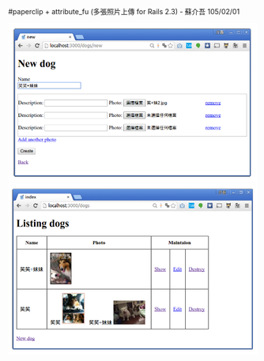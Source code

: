 #paperclip + attribute_fu (多張照片上傳 for Rails 2.3) - 蘇介吾 105/02/01

![Demo](https://github.com/afgnsu/dog/blob/master/DEMO.png)
![Demo](https://github.com/afgnsu/dog/blob/master/DEMO2.png)
